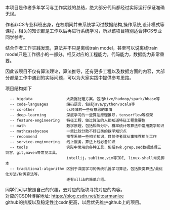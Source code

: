 本项目是作者多年学习与工作实践的总结，绝大部分代码都经过实际运行保证准确无误。  

作者非CS专业科班出身，在校期间并未系统学习过数据结构,操作系统,设计模式等课程，相关的知识都是工作以后再进行系统学习，所以该项目特别适合非CS专业同学参考。  

结合作者工作实践发现，算法并不只是离线train model，甚至可以说离线train model只是工作很小的一部分。相反对应的工程能力，代码能力，数据能力非常重要。  

因此该项目不仅有算法理论，算法推导，还有更多工程以及数据方面的内容，大部分都是工作中遇到的实际问题，可以为大家实践中提供参考思路。  


项目结构如下  
```
  -- bigdata               大数据处理方案，包括hive/hadoop/spark/hbase等  
  -- code-languages        编码语言，包括java/python/scala等  
  -- cs-other              cs领域的一些有意思的事情  
  -- deep-learning         深度学习的一些算法原理推导，tensorflow等框架  
  -- feature-engineering   特征工程，做过算法的人都知道特征工程重要性  
  -- math                  数学原理，包括矩阵分析，概率统计等算法中常用数学知识  
  -- mathcasebycase        一些比较分散不好归类的数学知识点  
  -- recommend             推荐系统一些相关知识，目前作者就从事推荐相关工作  
  -- service-enginnering   线上服务，算法上线必备知识  
  -- tools                 实际中常用的各种工具，包括awk,grep,sed数据处理三剑客，git,maven等常见工具，
                           intellij，sublime,vim等IDE, linux-shell常见脚本  
  -- traditional-algorithm 区别于深度学习的传统机器学习算法，包括聚类算法/最优化方法/树类算法等，
                           还有mllib的简单介绍。  
```  

同学们可以按照自己的兴趣，去对应的版块寻找对应的内容。  
对应的CSDN博客地址:  https://blog.csdn.net/bitcarmanlee  
github的排版以及稳定性比csdn更高，以后优先维护github上的项目。    

